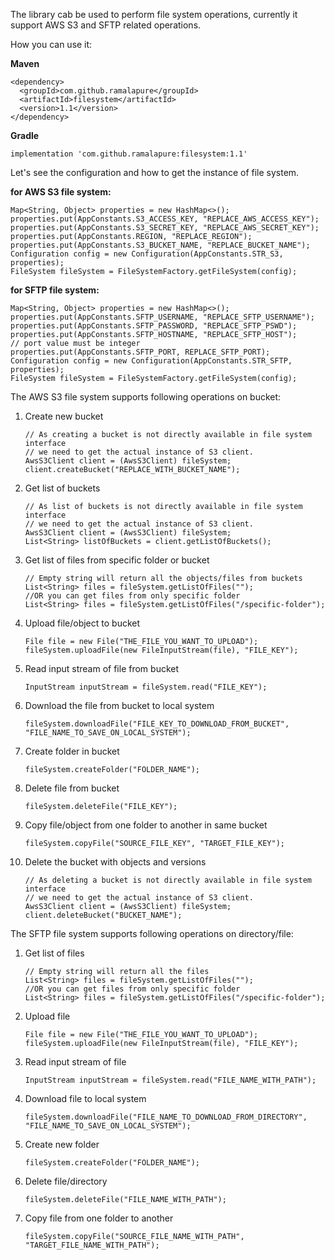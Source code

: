 The library cab be used to perform file system operations, currently it support AWS S3 and SFTP related operations.

How you can use it:

**Maven**
```
<dependency>
  <groupId>com.github.ramalapure</groupId>
  <artifactId>filesystem</artifactId>
  <version>1.1</version>
</dependency>
```

**Gradle**
```
implementation 'com.github.ramalapure:filesystem:1.1'
```

Let's see the configuration and how to get the instance of file system.

**for AWS S3 file system:**
```
Map<String, Object> properties = new HashMap<>();
properties.put(AppConstants.S3_ACCESS_KEY, "REPLACE_AWS_ACCESS_KEY");
properties.put(AppConstants.S3_SECRET_KEY, "REPLACE_AWS_SECRET_KEY");
properties.put(AppConstants.REGION, "REPLACE_REGION");
properties.put(AppConstants.S3_BUCKET_NAME, "REPLACE_BUCKET_NAME");
Configuration config = new Configuration(AppConstants.STR_S3, properties);
FileSystem fileSystem = FileSystemFactory.getFileSystem(config);
```
**for SFTP file system:**
```
Map<String, Object> properties = new HashMap<>();
properties.put(AppConstants.SFTP_USERNAME, "REPLACE_SFTP_USERNAME");
properties.put(AppConstants.SFTP_PASSWORD, "REPLACE_SFTP_PSWD");
properties.put(AppConstants.SFTP_HOSTNAME, "REPLACE_SFTP_HOST"); 
// port value must be integer
properties.put(AppConstants.SFTP_PORT, REPLACE_SFTP_PORT);
Configuration config = new Configuration(AppConstants.STR_SFTP, properties);
FileSystem fileSystem = FileSystemFactory.getFileSystem(config);
```

The AWS S3 file system supports following operations on bucket:
 1. Create new bucket
    ```
    // As creating a bucket is not directly available in file system interface 
    // we need to get the actual instance of S3 client.
    AwsS3Client client = (AwsS3Client) fileSystem;
    client.createBucket("REPLACE_WITH_BUCKET_NAME");
    ```
 2. Get list of buckets
    ```
    // As list of buckets is not directly available in file system interface 
    // we need to get the actual instance of S3 client.
    AwsS3Client client = (AwsS3Client) fileSystem;
    List<String> listOfBuckets = client.getListOfBuckets();
    ```
 3. Get list of files from specific folder or bucket
    ```
    // Empty string will return all the objects/files from buckets
    List<String> files = fileSystem.getListOfFiles("");
    //OR you can get files from only specific folder
    List<String> files = fileSystem.getListOfFiles("/specific-folder");
    ```
 4. Upload file/object to bucket
    ```
    File file = new File("THE_FILE_YOU_WANT_TO_UPLOAD");
    fileSystem.uploadFile(new FileInputStream(file), "FILE_KEY");
    ```
 5. Read input stream of file from bucket
    ```
    InputStream inputStream = fileSystem.read("FILE_KEY");
    ```
 6. Download the file from bucket to local system
    ```
    fileSystem.downloadFile("FILE_KEY_TO_DOWNLOAD_FROM_BUCKET", "FILE_NAME_TO_SAVE_ON_LOCAL_SYSTEM");
    ```
 7. Create folder in bucket
    ```
    fileSystem.createFolder("FOLDER_NAME");
    ```
 8. Delete file from bucket
    ```
    fileSystem.deleteFile("FILE_KEY");
    ```
 9. Copy file/object from one folder to another in same bucket
    ```
    fileSystem.copyFile("SOURCE_FILE_KEY", "TARGET_FILE_KEY");
    ```
 10. Delete the bucket with objects and versions
     ```
     // As deleting a bucket is not directly available in file system interface 
     // we need to get the actual instance of S3 client.
     AwsS3Client client = (AwsS3Client) fileSystem;
     client.deleteBucket("BUCKET_NAME");
     ```
     
The SFTP file system supports following operations on directory/file:
 1. Get list of files
    ```
    // Empty string will return all the files
    List<String> files = fileSystem.getListOfFiles("");
    //OR you can get files from only specific folder
    List<String> files = fileSystem.getListOfFiles("/specific-folder");
    ```
 2. Upload file
    ```
    File file = new File("THE_FILE_YOU_WANT_TO_UPLOAD");
    fileSystem.uploadFile(new FileInputStream(file), "FILE_KEY");
    ```
 3. Read input stream of file
    ```
    InputStream inputStream = fileSystem.read("FILE_NAME_WITH_PATH");
    ```
 4. Download file to local system
    ```
    fileSystem.downloadFile("FILE_NAME_TO_DOWNLOAD_FROM_DIRECTORY", "FILE_NAME_TO_SAVE_ON_LOCAL_SYSTEM");
    ```
 5. Create new folder
    ```
    fileSystem.createFolder("FOLDER_NAME");
    ```
 6. Delete file/directory
    ```
    fileSystem.deleteFile("FILE_NAME_WITH_PATH");
    ```
 7. Copy file from one folder to another
    ```
    fileSystem.copyFile("SOURCE_FILE_NAME_WITH_PATH", "TARGET_FILE_NAME_WITH_PATH");
    ```